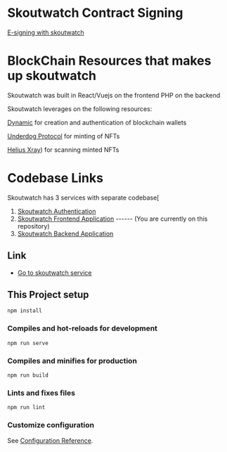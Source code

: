 # Skoutwatch Contract Signing 

[E-signing with skoutwatch](https://skoutwatch-e-signing.netlify.app/)


# BlockChain Resources that makes up skoutwatch

Skoutwatch was built in React/Vuejs on the frontend PHP on the backend

Skoutwatch leverages on the following resources:

[Dynamic](https://app.dynamic.xyz/) for creation and authentication of blockchain wallets

[Underdog Protocol](https://app.underdogprotocol.xyz/) for minting of NFTs

[Helius Xray](https://xray.helius.xyz/)) for scanning minted NFTs


# Codebase Links

Skoutwatch has 3 services with separate codebase[
1.  [Skoutwatch Authentication](https://github.com/Skoutwatch/skoutwatch-e-signing-auth)
2.  [Skoutwatch Frontend Application](https://github.com/Skoutwatch/skoutwatch-e-signing) ------ (You are currently on this repository)
3.  [Skoutwatch Backend Application](https://github.com/Skoutwatch/e-signing)

## Link
* [Go to skoutwatch service](https://skoutwatch-e-signing.netlify.app/)

## This Project setup

```
npm install
```

### Compiles and hot-reloads for development

```
npm run serve
```

### Compiles and minifies for production

```
npm run build
```

### Lints and fixes files

```
npm run lint
```

### Customize configuration

See [Configuration Reference](https://cli.vuejs.org/config/).

